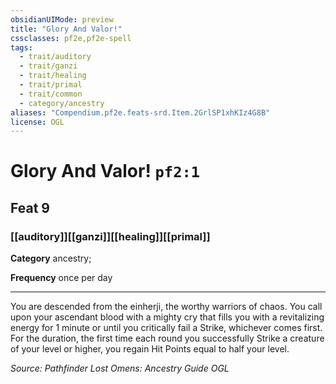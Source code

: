 ```yaml
---
obsidianUIMode: preview
title: "Glory And Valor!"
cssclasses: pf2e,pf2e-spell
tags:
  - trait/auditory
  - trait/ganzi
  - trait/healing
  - trait/primal
  - trait/common
  - category/ancestry
aliases: "Compendium.pf2e.feats-srd.Item.2GrlSP1xhKIz4G8B"
license: OGL
---
```

# Glory And Valor! `pf2:1`
## Feat 9
### [[auditory]][[ganzi]][[healing]][[primal]]

**Category** ancestry; 




**Frequency** once per day

* * *

You are descended from the einherji, the worthy warriors of chaos. You call upon your ascendant blood with a mighty cry that fills you with a revitalizing energy for 1 minute or until you critically fail a Strike, whichever comes first. For the duration, the first time each round you successfully Strike a creature of your level or higher, you regain Hit Points equal to half your level.

*Source: Pathfinder Lost Omens: Ancestry Guide*
*OGL*